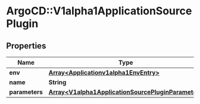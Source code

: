 # ArgoCD::V1alpha1ApplicationSourcePlugin

## Properties
Name | Type | Description | Notes
------------ | ------------- | ------------- | -------------
**env** | [**Array&lt;Applicationv1alpha1EnvEntry&gt;**](Applicationv1alpha1EnvEntry.md) |  | [optional] 
**name** | **String** |  | [optional] 
**parameters** | [**Array&lt;V1alpha1ApplicationSourcePluginParameter&gt;**](V1alpha1ApplicationSourcePluginParameter.md) |  | [optional] 



